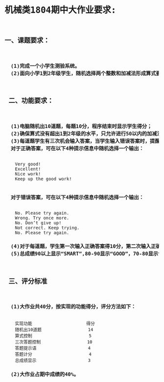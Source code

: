 <head style="background-color:powderblue;">
<meta charset="utf-8">
</head>
<pre>
<h1>机械类1804期中大作业要求:  </h1>
<h2>一、课题要求：</h2>  
<h3>  (1)完成一个小学生测验系统。  
  (2)面向小学1到2年级学生，随机选择两个整数和加减法形成算式要求学生解答。  </h3>
<h2> 二、功能要求： </h2> 
<h3>  (1)电脑随机出10道题，每题10分，程序结束时显示学生得分；  
  (2)确保算式没有超出1到2年级的水平，只允许进行50以内的加减法，不允许两数之和或之差超出0~50的范围，负数更是不允许的；  
  (3)每道题学生有三次机会输入答案，当学生输入错误答案时，提醒学生重新输入，如果三次机会结束则输出正确答案；  
  对于正确答案，可在以下4种提示信息中随机选择一个输出：  </h3>
    Very good!  
    Excellent!  
    Nice work!  
    Keep up the good work!  
 <h3>  对于错误答案，可在以下4种提示信息中随机选择一个输出： </h3> 
    No. Please try again.  
    Wrong. Try once more.  
    No. Don’t give up!  
    Not correct. Keep trying.
    No. Please try again. 
<h3>  (4)对于每道题，学生第一次输入正确答案得10分，第二次输入正确答案得7分，第三次输入正确答案得5分，否则不得分；  
  (5)总成绩90以上显示“SMART”,80-90显示“GOOD”，70-80显示“OK”,60-70显示“PASS”，60以下“TRY AGAIN”  </h3>      
<h2> 三、评分标准  </h2>
<h3>  (1)大作业共40分，按实现的功能得分，评分方法如下：  </h3>
    实现功能                     得分  
    随机出10道题                  14  
    算式控制                      5  
    三次答题控制                  10  
    答题提示语                    4  
    答题计分                      4  
    总成绩显示                    3  
<h3>  (2)大作业占期中成绩的40%。    </h3> 
  </pre>
